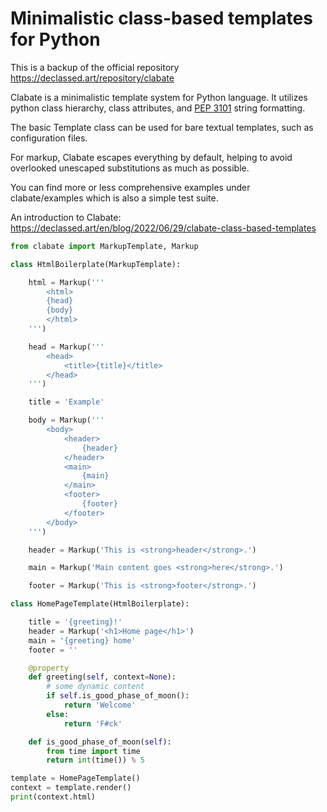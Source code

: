 # Minimalistic class-based templates for Python

This is a backup of the official repository https://declassed.art/repository/clabate

Clabate is a minimalistic template system for Python language.
It utilizes python class hierarchy, class attributes, and
[PEP 3101](https://www.python.org/dev/peps/pep-3101) string formatting.

The basic Template class can be used for bare textual templates, such as configuration files.

For markup, Clabate escapes everything by default, helping to avoid overlooked unescaped substitutions
as much as possible.

You can find more or less comprehensive examples under clabate/examples which is also a simple test suite.

An introduction to Clabate:
https://declassed.art/en/blog/2022/06/29/clabate-class-based-templates

```python
from clabate import MarkupTemplate, Markup

class HtmlBoilerplate(MarkupTemplate):

    html = Markup('''
        <html>
        {head}
        {body}
        </html>
    ''')

    head = Markup('''
        <head>
            <title>{title}</title>
        </head>
    ''')

    title = 'Example'

    body = Markup('''
        <body>
            <header>
                {header}
            </header>
            <main>
                {main}
            </main>
            <footer>
                {footer}
            </footer>
        </body>
    ''')

    header = Markup('This is <strong>header</strong>.')

    main = Markup('Main content goes <strong>here</strong>.')

    footer = Markup('This is <strong>footer</strong>.')

class HomePageTemplate(HtmlBoilerplate):

    title = '{greeting}!'
    header = Markup('<h1>Home page</h1>')
    main = '{greeting} home'
    footer = ''

    @property
    def greeting(self, context=None):
        # some dynamic content
        if self.is_good_phase_of_moon():
            return 'Welcome'
        else:
            return 'F#ck'

    def is_good_phase_of_moon(self):
        from time import time
        return int(time()) % 5

template = HomePageTemplate()
context = template.render()
print(context.html)
```
